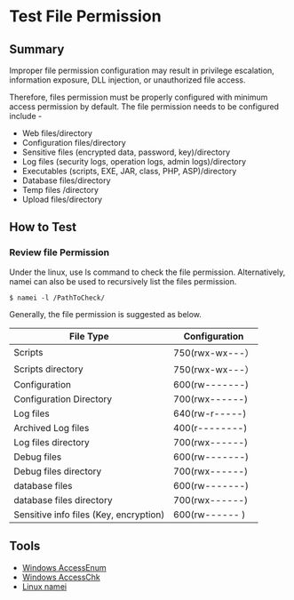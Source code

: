 # Test File Permission

## Summary

Improper file permission configuration may result in privilege escalation, information exposure, DLL injection, or unauthorized file access.

Therefore, files permission must be properly configured with minimum access permission by default. The file permission needs to be configured include -

- Web files/directory
- Configuration files/directory
- Sensitive files (encrypted data, password, key)/directory
- Log files (security logs, operation logs, admin logs)/directory
- Executables (scripts, EXE, JAR, class, PHP, ASP)/directory
- Database files/directory
- Temp files /directory
- Upload files/directory

## How to Test

### Review file Permission

Under the linux, use ls command to check the file permission. Alternatively, namei can also be used to recursively list the files permission.

`$ namei -l /PathToCheck/`

Generally, the file permission is suggested as below.

  File Type                               |  Configuration  |
  ----------------------------------------| ----------------|
  Scripts                                 | 750(rwx-wx---） |
  Scripts directory                       | 750(rwx-wx---） |
  Configuration                           | 600(rw-------)  |
  Configuration Directory                 | 700(rwx------)  |
  Log files                               | 640(rw-r-----)  |
  Archived Log files                      | 400(r--------)  |
  Log files directory                     | 700(rwx------)  |
  Debug files                             | 600(rw-------)  |
  Debug files directory                   | 700(rwx------)  |
  database files                          | 600(rw-------)  |
  database files directory                | 700(rwx------)  |
  Sensitive info files (Key, encryption)  | 600(rw------ )  |

## Tools

- [Windows AccessEnum](https://technet.microsoft.com/en-us/sysinternals/accessenum)
- [Windows AccessChk](https://technet.microsoft.com/en-us/sysinternals/accesschk)
- [Linux namei](https://linux.die.net/man/1/namei)

